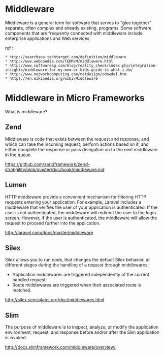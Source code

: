 # Middleware

Middleware is a general term for software that serves to "glue together" separate, often complex and already existing, programs. Some software components that are frequently connected with middleware include enterprise applications and Web services.

ref :

    * http://searchsoa.techtarget.com/definition/middleware
    * http://www.webopedia.com/TERM/M/middleware.html
    * http://www.softwareag.com/blog/reality_check/index.php/integration-insights/middleware-for-my-mom-or-kids-guide-to-what-i-do/
    * http://www.networkcomputing.com/netdesign/cdmwdef.htm
    * https://en.wikipedia.org/wiki/Middleware

# Middleware in Micro Frameworks

What is middleware?

## Zend

Middleware is code that exists between the request and response, and which can take the incoming request, perform actions based on it, and either complete the response or pass delegation on to the next middleware in the queue.

https://github.com/zendframework/zend-stratigility/blob/master/doc/book/middleware.md

## Lumen

HTTP middleware provide a convenient mechanism for filtering HTTP requests entering your application. For example, Laravel includes a middleware that verifies the user of your application is authenticated. If the user is not authenticated, the middleware will redirect the user to the login screen. However, if the user is authenticated, the middleware will allow the request to proceed further into the application.

http://laravel.com/docs/master/middleware

## Silex

Silex allows you to run code, that changes the default Silex behavior, at different stages during the handling of a request through middlewares:

* Application middlewares are triggered independently of the current handled request;
* Route middlewares are triggered when their associated route is matched.

http://silex.sensiolabs.org/doc/middlewares.html

## Slim

The purpose of middleware is to inspect, analyze, or modify the application environment, request, and response before and/or after the Slim application is invoked.

http://docs.slimframework.com/middleware/overview/
